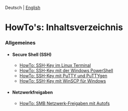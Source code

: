 Deutsch | [English](README_en.md)

# HowTo's: Inhaltsverzeichnis

### Allgemeines
- #### Secure Shell (SSH)
  - [HowTo: SSH-Key im Linux Terminal](https://github.com/toafez/HowTo_Linux.SSH.Terminal)
  - [HowTo: SSH-Key mit der Windows PowerShell](https://github.com/toafez/HowTo_Windows.SSH.Powershell)
  - [HowTo: SSH-Key mit PuTTY und PuTTYgen](https://github.com/toafez/HowTo_Windows.SSH.PuTTY.PuTTYgen)
  - [HowTo: SSH-Key mit WinSCP für Windows](https://github.com/toafez/HowTo_Windows.SSH.WinSCP)

- #### Netzwerkfreigaben
  - [HowTo: SMB Netzwerk-Freigaben mit Autofs](https://github.com/toafez/HowTo_Linux.SMB.Autofs)